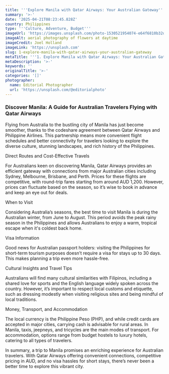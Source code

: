 ```yaml
---
title: '''Explore Manila with Qatar Airways: Your Australian Gateway'''
summary: '>-'
date: '2025-04-21T08:23:45.828Z'
country: Philippines
type: '''Culture, Adventure, Budget'''
imageUrl: 'https://images.unsplash.com/photo-1530521954074-e64f6810b32d'
imageAlt: aerial photography of flowers at daytime
imageCredit: Joel Holland
imageLink: 'https://unsplash.com'
slug: 1-explore-manila-with-qatar-airways-your-australian-gateway
metaTitle: '''1. Explore Manila with Qatar Airways: Your Australian Gateway'''
metaDescription: '>-'
keywords: ''
originalTitle: '>-'
categories: '[]'
photographer:
  name: Editorial Photographer
  url: 'https://unsplash.com/@editorialphoto'
---
```







### Discover Manila: A Guide for Australian Travelers Flying with Qatar Airways

Flying from Australia to the bustling city of Manila has just become smoother, thanks to the codeshare agreement between Qatar Airways and Philippine Airlines. This partnership means more convenient flight schedules and better connectivity for travelers looking to explore the diverse culture, stunning landscapes, and rich history of the Philippines.

Direct Routes and Cost-Effective Travels

For Australians keen on discovering Manila, Qatar Airways provides an efficient gateway with connections from major Australian cities including Sydney, Melbourne, Brisbane, and Perth. Prices for these flights are competitive, with round-trip fares starting from around AUD 1,200. However, prices can fluctuate based on the season, so it’s wise to book in advance and keep an eye out for deals.

When to Visit

Considering Australia’s seasons, the best time to visit Manila is during the Australian winter, from June to August. This period avoids the peak rainy season in the Philippines and allows Australians to enjoy a warm, tropical escape when it's coldest back home.

Visa Information

Good news for Australian passport holders: visiting the Philippines for short-term tourism purposes doesn’t require a visa for stays up to 30 days. This makes planning a trip even more hassle-free.

Cultural Insights and Travel Tips

Australians will find many cultural similarities with Filipinos, including a shared love for sports and the English language widely spoken across the country. However, it’s important to respect local customs and etiquette, such as dressing modestly when visiting religious sites and being mindful of local traditions.

Money, Transport, and Accommodation

The local currency is the Philippine Peso (PHP), and while credit cards are accepted in major cities, carrying cash is advisable for rural areas. In Manila, taxis, jeepneys, and tricycles are the main modes of transport. For accommodation, options range from budget hostels to luxury hotels, catering to all types of travelers.

In summary, a trip to Manila promises an enriching experience for Australian travelers. With Qatar Airways offering convenient connections, competitive pricing in AUD, and no visa hassles for short stays, there’s never been a better time to explore this vibrant city.
